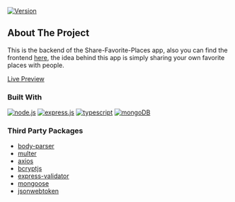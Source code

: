 [![Version][version-shield]][version-url]

## About The Project

This is the backend of the Share-Favorite-Places app, also you can find the frontend <a href="https://github.com/fady2019/share-your-favorite-places__frontend" target="_blank">here</a>, the idea behind this app is simply sharing your own favorite places with people.

<a href="https://share-fav-places.netlify.app/" target="_blank">Live Preview</a>

### Built With

[![node.js][node.js]][node-url]
[![express.js][express.js]][express-url]
[![typescript][typescript]][typescript-url]
[![mongoDB][mongodb]][mongodb-url]

### Third Party Packages
* <a href="http://expressjs.com/en/resources/middleware/body-parser.html" target="_blank">body-parser</a>
* <a href="https://expressjs.com/en/resources/middleware/multer.html" target="_blank">multer</a>
* <a href="https://axios-http.com/" target="_blank">axios</a>
* <a href="https://github.com/dcodeIO/bcrypt.js" target="_blank">bcryptjs</a>
* <a href="https://express-validator.github.io/docs/" target="_blank">express-validator</a>
* <a href="https://mongoosejs.com/" target="_blank">mongoose</a>
* <a href="https://jwt.io/" target="_blank">jsonwebtoken</a>

[version-shield]: https://img.shields.io/badge/Version-1.0.0-green
[version-url]: https://github.com/fady2019/share-your-favorite-places__backend

[node.js]: https://img.shields.io/badge/node.js-026e00?style=for-the-badge&logo=nodedotjs&logoColor=white
[node-url]: https://nodejs.org/
[typescript]: https://img.shields.io/badge/typescript-235a97?style=for-the-badge&logo=typescript&logoColor=white
[typescript-url]: https://www.typescriptlang.org/
[express.js]: https://img.shields.io/badge/express-black?style=for-the-badge&logo=express&logoColor=white
[express-url]: http://expressjs.com/
[mongodb]: https://img.shields.io/badge/mongoDB-00684A?style=for-the-badge&logo=mongodb&logoColor=white
[mongodb-url]: https://www.mongodb.com/
